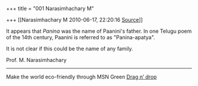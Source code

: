 +++
title = "001 Narasimhachary M"

+++
[[Narasimhachary M	2010-06-17, 22:20:16 [Source](https://groups.google.com/g/bvparishat/c/A_EwKfRa8Mc)]]



It appears that *Panina* was the name of Paanini's father. In one Telugu poem of the 14th century, Paanini is referred to as "Panina-apatya".  
  
It is not clear if this could be the name of any family.  
  
Prof. M. Narasimhachary  
  

------------------------------------------------------------------------

Make the world eco-friendly through MSN Green [Drag n’ drop](http://green.in.msn.com/)

